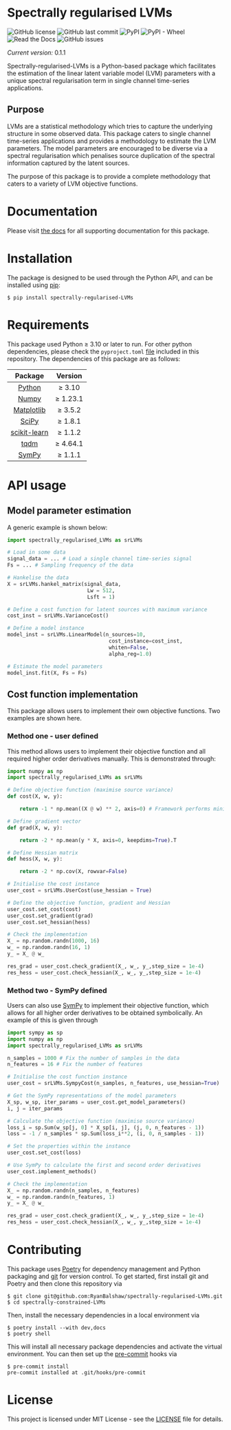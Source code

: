 # Spectrally regularised LVMs
![GitHub license](https://img.shields.io/github/license/RyanBalshaw/spectrally-regularised-LVMs)
![GitHub last commit](https://img.shields.io/github/last-commit/RyanBalshaw/spectrally-regularised-LVMs)
![PyPI](https://img.shields.io/pypi/v/spectrally-regularised-lvms)
![PyPI - Wheel](https://img.shields.io/pypi/wheel/spectrally-regularised-lvms?color=blueviolet)
![Read the Docs](https://img.shields.io/readthedocs/spectrally-regularised-lvms?color=informational)
![GitHub issues](https://img.shields.io/github/issues/RyanBalshaw/spectrally-regularised-LVMs?color=critical)

*Current version:* 0.1.1

Spectrally-regularised-LVMs is a Python-based package which facilitates the estimation of the linear latent variable model (LVM) parameters with a unique spectral regularisation term in single channel time-series applications.

## Purpose
LVMs are a statistical methodology which tries to capture the underlying structure in some observed data. This package caters to single channel time-series applications and provides a methodology to estimate the LVM parameters. The model parameters are encouraged to be diverse via a spectral regularisation which penalises source duplication of the spectral information captured by the latent sources.

The purpose of this package is to provide a complete methodology that caters to a variety of LVM objective functions.

# Documentation
Please visit [the docs](http://spectrally-regularised-lvms.readthedocs.io/) for all supporting documentation for this package.

# Installation
The package is designed to be used through the Python API, and  can be installed using [pip](https://pypi.org/project/pip/):
```console
$ pip install spectrally-regularised-LVMs
```

# Requirements

This package used Python ≥ 3.10 or later to run. For other python dependencies, please check the `pyproject.toml`
[file](https://github.com/RyanBalshaw/spectrally-regularised-LVMs/blob/main/pyproject.toml) included in this repository. The dependencies of this package are as follows:

|          Package                   	           | Version 	  |
|:----------------------------------------------:|:----------:|
|    [Python](https://www.python.org/)      	    | ≥ 3.10  	  |
|     [Numpy](https://numpy.org/)         	      | ≥ 1.23.1 	 |
|   [Matplotlib](https://matplotlib.org/)    	   | ≥ 3.5.2 	  |
|     [SciPy](https://scipy.org/)         	      | ≥ 1.8.1 	  |
|  [scikit-learn](https://scikit-learn.org/)  	  | ≥ 1.1.2 	  |
|   [tqdm](https://github.com/tqdm/tqdm)     	   | ≥ 4.64.1 	 |
| [SymPy](https://www.sympy.org/en/index.html) 	 | ≥ 1.1.1 	  |

# API usage

## Model parameter estimation
A generic example is shown below:
```python
import spectrally_regularised_LVMs as srLVMs

# Load in some data
signal_data = ... # Load a single channel time-series signal
Fs = ... # Sampling frequency of the data

# Hankelise the data
X = srLVMs.hankel_matrix(signal_data,
                          Lw = 512,
                          Lsft = 1)

# Define a cost function for latent sources with maximum variance
cost_inst = srLVMs.VarianceCost()

# Define a model instance
model_inst = srLVMs.LinearModel(n_sources=10,
                                 cost_instance=cost_inst,
                                 whiten=False,
                                 alpha_reg=1.0)

# Estimate the model parameters
model_inst.fit(X, Fs = Fs)
```

## Cost function implementation
This package allows users to implement their own objective functions. Two examples are shown here.

### Method one - user defined

This method allows users to implement their objective function and all required higher order derivatives manually. This is demonstrated through:
```python
import numpy as np
import spectrally_regularised_LVMs as srLVMs

# Define objective function (maximise source variance)
def cost(X, w, y):

    return -1 * np.mean((X @ w) ** 2, axis=0) # Framework performs minimisation

# Define gradient vector
def grad(X, w, y):

    return -2 * np.mean(y * X, axis=0, keepdims=True).T

# Define Hessian matrix
def hess(X, w, y):

    return -2 * np.cov(X, rowvar=False)

# Initialise the cost instance
user_cost = srLVMs.UserCost(use_hessian = True)

# Define the objective function, gradient and Hessian
user_cost.set_cost(cost)
user_cost.set_gradient(grad)
user_cost.set_hessian(hess)

# Check the implementation
X_ = np.random.randn(1000, 16)
w_ = np.random.randn(16, 1)
y_ = X_ @ w_

res_grad = user_cost.check_gradient(X_, w_, y_,step_size = 1e-4)
res_hess = user_cost.check_hessian(X_, w_, y_,step_size = 1e-4)
```

### Method two - SymPy defined
Users can also use [SymPy](https://www.sympy.org/en/index.html) to implement their objective function, which allows for all higher order derivatives to be obtained symbolically. An example of this is given through
```python
import sympy as sp
import numpy as np
import spectrally_regularised_LVMs as srLVMs

n_samples = 1000 # Fix the number of samples in the data
n_features = 16 # Fix the number of features

# Initialise the cost function instance
user_cost = srLVMs.SympyCost(n_samples, n_features, use_hessian=True)

# Get the SymPy representations of the model parameters
X_sp, w_sp, iter_params = user_cost.get_model_parameters()
i, j = iter_params

# Calculate the objective function (maximise source variance)
loss_i = sp.Sum(w_sp[j, 0] * X_sp[i, j], (j, 0, n_features - 1))
loss = -1 / n_samples * sp.Sum(loss_i**2, (i, 0, n_samples - 1))

# Set the properties within the instance
user_cost.set_cost(loss)

# Use SymPy to calculate the first and second order derivatives
user_cost.implement_methods()

# Check the implementation
X_ = np.random.randn(n_samples, n_features)
w_ = np.random.randn(n_features, 1)
y_ = X_ @ w_

res_grad = user_cost.check_gradient(X_, w_, y_,step_size = 1e-4)
res_hess = user_cost.check_hessian(X_, w_, y_,step_size = 1e-4)
```

# Contributing
This package uses [Poetry](https://python-poetry.org/) for dependency management and Python packaging and [git](https://git-scm.com/) for version control. To get started, first install git and Poetry and then clone this repository via
```console
$ git clone git@github.com:RyanBalshaw/spectrally-regularised-LVMs.git
$ cd spectrally-constrained-LVMs
```

Then, install the necessary dependencies in a local environment via
```console
$ poetry install --with dev,docs
$ poetry shell
```

This will install all necessary package dependencies and activate the virtual environment. You can then set up the [pre-commit](https://pre-commit.com/) hooks via
```console
$ pre-commit install
pre-commit installed at .git/hooks/pre-commit
```

# License
This project is licensed under MIT License - see the [LICENSE](https://github.com/RyanBalshaw/spectrally-regularised-LVMs/blob/main/LICENSE) file for details.
